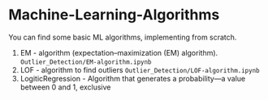# Machine-Learning-Algorithms
You can find some basic ML algorithms, implementing from scratch.

1. EM - algorithm (expectation–maximization (EM) algorithm).  `Outlier_Detection/EM-algorithm.ipynb`
2. LOF - algorithm to find outliers `Outlier_Detection/LOF-algorithm.ipynb`
3. LogiticRegression - Algorithm that generates a probability—a value between 0 and 1, exclusive
